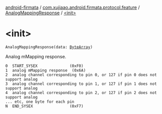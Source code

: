 [android-firmata](../../index.md) / [com.xujiaao.android.firmata.protocol.feature](../index.md) / [AnalogMappingResponse](index.md) / [&lt;init&gt;](./-init-.md)

# &lt;init&gt;

`AnalogMappingResponse(data: `[`ByteArray`](https://kotlinlang.org/api/latest/jvm/stdlib/kotlin/-byte-array/index.html)`)`

Analog mMapping response.

```
0  START_SYSEX              (0xF0)
1  analog mMapping response  (0x6A)
2  analog channel corresponding to pin 0, or 127 if pin 0 does not support analog
3  analog channel corresponding to pin 1, or 127 if pin 1 does not support analog
4  analog channel corresponding to pin 2, or 127 if pin 2 does not support analog
... etc, one byte for each pin
N  END_SYSEX                (0xF7)
```

